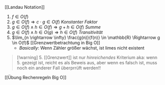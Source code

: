 [[Landau Notation]]

1. $f \in O(f)$ 
2. $g \in O(f) \Rightarrow c\cdot g \in O(f)$ _Konstanter Faktor_
3. $g \in O(f) \land h \in O(f) \Rightarrow g+h \in O(f)$ _Summe_
4. $g \in O(f) \land h \in O(g) \Rightarrow h \in O(f)$ _Transitivität_ 
5. $\lim_{n \rightarrow \infty} \frac{g(n)}{f(n)} \in \mathbb{R} \Rightarrow g \in O(f)$ [[Grenzwertbetrachtung in Big O]]
	- _Basically_: Wenn Zähler größer wächst, ist limes nicht existent


> [!warning] 5\. [[Grenzwert]] ist nur _hinreichendes_ Kriterium
> aka: wenn 5. gezeigt ist, reicht es als Beweis aus, aber wenn es falsch ist, muss noch ein anderer Fall überprrüft werden!!

[[Übung Rechenregeln Big O]]
